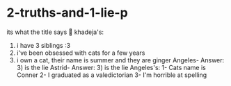 # 2-truths-and-1-lie-p
its what the title says 🙂
khadeja's:
1. i have 3 siblings :3
2. i've been obsessed with cats for a few years
3. i own a cat, their name is summer and they are ginger
Angeles- Answer: 3) is the lie
Astrid- Answer: 3) is the lie
Angeles's:
1- Cats name is Conner
2- I graduated as a valedictorian 
3- I'm horrible at spelling
